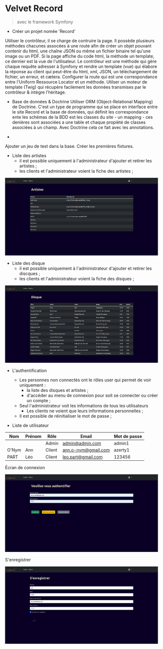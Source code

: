 # **Velvet Record**

> avec le framework Symfony

- Créer un projet nomée 'Record'

Utiliser le contrôleur, il se charge de contruire la page.
Il possède plusieurs méthodes chacunes assocées à une route afin de créer un objet pouvant contenir du html, une chaîne JSON ou même un fichier binaire tel qu'une image ou un PDF.
Si la page affiche du code html, la méthode un template, ce dernier est la vue de l'utilisateur.
Le contrôleur est une méthode qui gère chaque requête adresser à Symfony et rendre un template (vue) qui élabore la réponse au client qui peut-être du html, xml, JSON, un téléchargement de fichier, un erreur, et cætera.
Configurer la route qui est une correspondance entre l'Uniform Ressource Locator et un méthode.
Utilser un moteur de template (Twig) qui récupère facilement les données transmises par le contrôleur & intègre l'hèritage.

- Base de données & Doctrine
Utiliser ORM (Object-Relational Mapping) de Doctrine.
C'est un type de programme qui se place en interface entre le site Record et la base de données, qui définit les correspondance ente les schémas de la BDD est les classes du site - un mapping - ces denières sont associées a une table et chaque propièté de classes associées à un champ. Avec Doctrine cela ce fait avec les annotations.
*
Ajouter un jeu de test dans la base.
Créer les premières fixtures.

- Liste des artistes
    - il est possible uniquement à l'administrateur d'ajouter et retirer les artistes ;
    - les clients et l'administrateur voient la fiche des artistes ;

<img src="src\screenshot\record\artists.png" alt="Artists" title="Artists" widht="900 px" height="auto">


- Liste des disque
    - il est possible uniquement à l'administrateur d'ajouter et retirer les discques ;
    - les clients et l'administrateur voient la fiche des disques ;

<img src="src\screenshot\record\discs.png" alt="Discs" title="Discs" widht="900 px" height="auto">


- L'authentification
    - Les personnes non connectés ont le rôles user qui permet de voir uniquement :
        - la liste des disques et artistes ;
        - d'accéder au menu de connexion pour soit se connecter ou créer un compte ;
    - Seul l'administrateur voit les informations de tous les utilisateurs
        - Les clients ne voient que leurs informations personnelles ;
    - Il est possible de réinitialiser le mot de passe ;

- Liste de utilisateur

| Nom | Prénom | Rôle | Email | Mot de passe |
|---|---|---|---|---|
| | | Admin | admin@admin.com | admin1 |
| O'Nym | Ann | Client | ann.o-nym@gmail.com | azerty1 |
| PART | Léo | Client | leo.part@gmail.com | 123456 |

Écran de connexion

<img src="src\screenshot\record\authentication.png" alt="Authentification" title="Authentification" widht="900 px" height="auto">

S'enregistrer

<img src="src\screenshot\record\register.png" alt="Register" title="Regitster" widht="900 px" height="auto">
